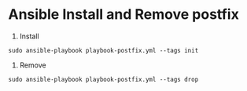 
# Ansible Install and Remove postfix

1. Install
```console
sudo ansible-playbook playbook-postfix.yml --tags init 
```

1. Remove
```console
sudo ansible-playbook playbook-postfix.yml --tags drop 
```
